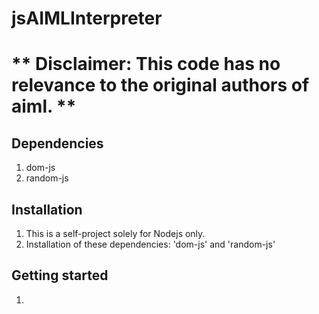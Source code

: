 # jsAIMLInterpreter

# ** Disclaimer: This code has no relevance to the original authors of aiml. **

## Dependencies
1. dom-js
2. random-js

## Installation
1. This is a self-project solely for Nodejs only.
2. Installation of these dependencies: 'dom-js' and 'random-js'

## Getting started
1. 